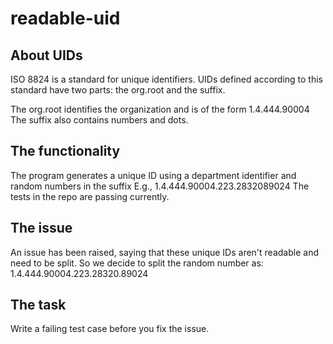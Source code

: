 # readable-uid

## About UIDs 

ISO 8824 is a standard for unique identifiers. UIDs defined according to this standard have two parts: the org.root and the suffix.

The org.root identifies the organization and is of the form 1.4.444.90004
The suffix also contains numbers and dots.

## The functionality

The program generates a unique ID using a department identifier and random numbers in the suffix
E.g., 1.4.444.90004.223.2832089024
The tests in the repo are passing currently.

## The issue

An issue has been raised, saying that these unique IDs aren't readable and need to be split.
So we decide to split the random number as:
1.4.444.90004.223.28320.89024

## The task

Write a failing test case before you fix the issue.
